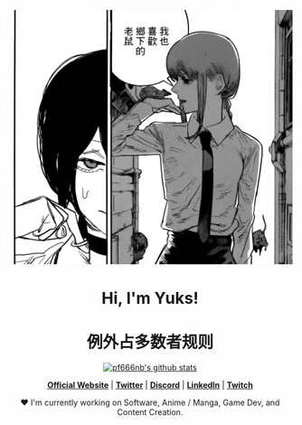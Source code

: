 <p align="center">
  <a href="https://github.com/pf666nb/pf666nb/blob/main/251657944137_.pic.jpg"><img src="https://github.com/pf666nb/pf666nb/blob/main/251657944137_.pic.jpg" alt="电锯人"></a>
</p>

<h1 align="center">Hi, I'm Yuks!</h1>
<h1 align="center">例外占多数者规则</h1>

<p align="center">
  <a href="https://github.com/pf666nb"><img src="https://github-readme-stats.vercel.app/api?username=pf666nb&hide_border=true&show_icons=true" alt="pf666nb's github stats"></a>
</p>

<p align="center">
  <strong><a href="">Official Website</a></strong> |
  <strong><a href="">Twitter</a></strong> |
  <strong><a href="">Discord</a></strong> |
  <strong><a href="">LinkedIn</a></strong> |
  <strong><a href="">Twitch</a></strong>
</p>

<p align="center">❤ I'm currently working on Software, Anime / Manga, Game Dev, and Content Creation.</p>

